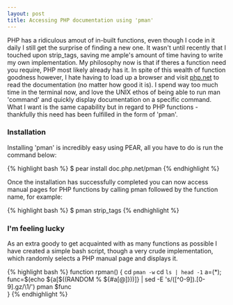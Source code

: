```yaml
---
layout: post
title: Accessing PHP documentation using 'pman'
---
```


PHP has a ridiculous amout of in-built functions, even though I code in it daily I still get the surprise of finding a new one.
It wasn't until recently that I touched upon <span class="snippet">strip_tags</span>, saving me ample's amount of time having to write my own implementation.
My philosophy now is that if theres a function need you require, PHP most likely already has it.
In spite of this wealth of function goodness however, I hate having to load up a browser and visit [php.net](http://php.net/) to read the documentation (no matter how good it is).
I spend way too much time in the terminal now, and love the UNIX ethos of being able to run <span class="snippet">man 'command'</span> and quickly display documentation on a specific command.
What I want is the same capability but in regard to PHP functions - thankfully this need has been fulfilled in the form of 'pman'.

### Installation

Installing 'pman' is incredibly easy using PEAR, all you have to do is run the command below:

{% highlight bash %}
$ pear install doc.php.net/pman
{% endhighlight %}

Once the installation has successfully completed you can now access manual pages for PHP functions by calling <span class="snippet">pman</span> followed by the function name, for example:

{% highlight bash %}
$ pman strip_tags
{% endhighlight %}

### I'm feeling lucky

As an extra goody to get acquainted with as many functions as possible I have created a simple bash script, though a very crude implementation, which randomly selects a PHP manual page and displays it.

{% highlight bash %}
function rpman() {
  cd `pman -w`
  cd `ls | head -1`
  a=(*);
  func=$(echo ${a[$((RANDOM % ${#a[@]}))]} | 
         sed -E 's/([^0-9]).[0-9].gz/\1/')
  pman $func  
}
{% endhighlight %}